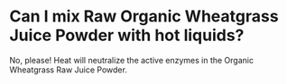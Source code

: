 # Can I mix Raw Organic Wheatgrass Juice Powder with hot liquids?

No, please! Heat will neutralize the active enzymes in the Organic Wheatgrass Raw Juice Powder.